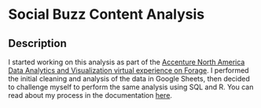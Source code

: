 # Social Buzz Content Analysis

## Description
I started working on this analysis as part of the [Accenture North America Data Analytics and Visualization virtual experience on Forage](https://www.theforage.com/virtual-internships/prototype/hzmoNKtzvAzXsEqx8/data-analytics-virtual-experience). I performed the initial cleaning and analysis of the data in Google Sheets, then decided to challenge myself to perform the same analysis using SQL and R. You can read about my process in the documentation [here](https://remydrain.github.io/social-buzz).

